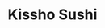 ---
layout: place
title: Kissho Sushi
permalink: /nevada/sparks/kissho-sushi.html
stateAbbr: NV
stateName: Nevada
cityName: Sparks
seo:
  type: restaurant
  links: >-
    https://smorefood.com/order-online/kissho-sushi-sparks-89434-jpv3od7s?utm_source=gmb&utm_medium=website
place_id: ChIJtXZTujg_mYARJY1cCe6gELg
photos:
  - name: >-
      places/ChIJtXZTujg_mYARJY1cCe6gELg/photos/AeeoHcJd6DN5eP08FA_-VseGt5wYj0zFjadSS5CA5b64pNd49EBn5hVPoADf7TZ3cpMpObJEUF8zPqy179cN1-T9xtqEfkzNUNgOEfDL2UDDxYdOkpkrR7pzM6Vot6ZPC3yKSdg9Wjx2-UuZ3k74z7KDxyTjZIVQYs0TD7HuejIjFxxXbJuYzEeuFHkv0SnCPFGmxRM7Ac1JUNvPC9a_F9DOjH9AqR406yxoJIeIXYQkBQiSB6r6ZjF-Q1zoWjkKGwnlicDvCZs9cXe0dTh8FRH282Wox-4tlZchUvskEp0tsk7TsQ
    widthPx: 1080
    heightPx: 608
    authorAttributions:
      - displayName: Kissho Sushi
        uri: https://maps.google.com/maps/contrib/106069025178640441902
        photoUri: >-
          https://lh3.googleusercontent.com/a-/ALV-UjU1wnmCZsC_GyvM0xLRuPEoFCv38_axPHK2d2Z9TfnYFyWgHLA=s100-p-k-no-mo
    flagContentUri: >-
      https://www.google.com/local/imagery/report/?cb_client=maps_api_places.places_api&image_key=!1e10!2sAF1QipOg8T0AZF4Xq2wKP5ZpDbqQ-a_rgK5M9n0kJtEJ&hl=en-US
    googleMapsUri: >-
      https://www.google.com/maps/place//data=!3m4!1e2!3m2!1sAF1QipOg8T0AZF4Xq2wKP5ZpDbqQ-a_rgK5M9n0kJtEJ!2e10!4m2!3m1!1s0x80993f38ba5376b5:0xb810a0ee095c8d25
  - name: >-
      places/ChIJtXZTujg_mYARJY1cCe6gELg/photos/AeeoHcKdh38XD-9OzLC2pJzEQ36UlOM_I-ZbTy6t0oq07SvcP70GuD2fCsQj0eHlmFuEVUdvXxNiOoC_qlmHjynmRocJmhUNBeXwOSJFylMRcItHqprEq3G-FhKLOiJsFIAU3FDWJk09B8ySC35wUBjYM77QOEno18G04UeSmDbr0JQxthyE4obHd-MvuFOS572Eu-I6xTrNVvj6D1hKzTLKu-Ryxvl-n_UTNnhLpd4PGw7NbgqpD_XCmCwHeug9DQwhEqgMn3bagQZ0dBfmhGXK6WEa50J7YEd40PltFuziyA6KVA
    widthPx: 2448
    heightPx: 3264
    authorAttributions:
      - displayName: Kissho Sushi
        uri: https://maps.google.com/maps/contrib/106069025178640441902
        photoUri: >-
          https://lh3.googleusercontent.com/a-/ALV-UjU1wnmCZsC_GyvM0xLRuPEoFCv38_axPHK2d2Z9TfnYFyWgHLA=s100-p-k-no-mo
    flagContentUri: >-
      https://www.google.com/local/imagery/report/?cb_client=maps_api_places.places_api&image_key=!1e10!2sAF1QipPKtnhM25VD3G1Py0_ftDdbRW_XzEfYNHYOaSxC&hl=en-US
    googleMapsUri: >-
      https://www.google.com/maps/place//data=!3m4!1e2!3m2!1sAF1QipPKtnhM25VD3G1Py0_ftDdbRW_XzEfYNHYOaSxC!2e10!4m2!3m1!1s0x80993f38ba5376b5:0xb810a0ee095c8d25
  - name: >-
      places/ChIJtXZTujg_mYARJY1cCe6gELg/photos/AeeoHcIk8JGSxeqAWTMrjsrNObU3QbWKy7ofymKggHi7DYRrWwKYFkazCzbeOaDu5Sb-ctf8qXbxdo9JE2O_Cnedj73ZMQdPftcc0QDqd1cosf--iMp2Wh5qpXBNLZdKv_7eQzhWxS4aI7tVC0Ypr3H9Bqa4qo-9L7QLekr8LIYQWfsy-UGRHu45cILmjMe8XiBCmzhlHz3l45eSSzPy0WsSe0ilOCHmfxRPnZYLKN80s0tSXR1jp3YM6Uyz5INXm2y5JlJ5TGAK436pfFsx_ZTPU-kikggXhOgxn5jpDNop6u8AAnjsnNCNX5A_YaxjxWdbwip_EbdqadMKxQk-XQbe8Do35dmGIBK4efUcd6o5aO6gboZXIOmvHu1P1XAXmgzjJyfMWDT-KclZMyPDwU6m8ntmCgOeeaa0BNIFar6eZ-CIknghVekwmauWk4iiUg
    widthPx: 4032
    heightPx: 2774
    authorAttributions:
      - displayName: LCP 75
        uri: https://maps.google.com/maps/contrib/111222790759080197872
        photoUri: >-
          https://lh3.googleusercontent.com/a-/ALV-UjW9WkRp-Bvax-KqNfxiKEaECYHz_0bY2msrBes32YNGZwHjnRNfGA=s100-p-k-no-mo
    flagContentUri: >-
      https://www.google.com/local/imagery/report/?cb_client=maps_api_places.places_api&image_key=!1e10!2sCIABIhAA3ilW4hC_amfit2gADZuM&hl=en-US
    googleMapsUri: >-
      https://www.google.com/maps/place//data=!3m4!1e2!3m2!1sCIABIhAA3ilW4hC_amfit2gADZuM!2e10!4m2!3m1!1s0x80993f38ba5376b5:0xb810a0ee095c8d25
  - name: >-
      places/ChIJtXZTujg_mYARJY1cCe6gELg/photos/AeeoHcI8tJhPEwNlgE4r_MrAyQ6BVPD0tHG8vpBOV2UiQ2gVWLZYpXNTTndBCfRgKVqcfvA-huvMKTS7fMLhA7Ju5Z5HkMjBOlwm3UngDQ11k2lpCXLMWTJTkESdflHNcWrgIo3SW_-DbVYQJZWrmP8tTfzfcQHoGjDPnTGI8T6FJaTRouQAW35Qd8fA6tEGSJS59EO3e0h1Oyki3jVbxU85-v0pl5ilkGD9sUM6bPtIudmV5_G3ijyRgc1MN7rfPVBWAVIdziLElqhPwa5E3BfA8Cbv4VQd7CEFLZqReB9n6g0ZcoYzfWdiYACfs7UYaEBexfzxeOpMOBLAnhYbO4e5_GU8Z-Zjtnvp3rpFB1csHm05GS6_BTm4ZUJofGyLkJNHnM6_6rm_VJsDBvQqU2JSx4tSisRdCizoyED37AtWhtriKswp6nuv3pH7k389WDgM
    widthPx: 4800
    heightPx: 2665
    authorAttributions:
      - displayName: LCP 75
        uri: https://maps.google.com/maps/contrib/111222790759080197872
        photoUri: >-
          https://lh3.googleusercontent.com/a-/ALV-UjW9WkRp-Bvax-KqNfxiKEaECYHz_0bY2msrBes32YNGZwHjnRNfGA=s100-p-k-no-mo
    flagContentUri: >-
      https://www.google.com/local/imagery/report/?cb_client=maps_api_places.places_api&image_key=!1e10!2sCIABIhADydERiBiqRGfit2oACsh7&hl=en-US
    googleMapsUri: >-
      https://www.google.com/maps/place//data=!3m4!1e2!3m2!1sCIABIhADydERiBiqRGfit2oACsh7!2e10!4m2!3m1!1s0x80993f38ba5376b5:0xb810a0ee095c8d25
  - name: >-
      places/ChIJtXZTujg_mYARJY1cCe6gELg/photos/AeeoHcLcUq6-Ehmq475dEeUYsgoswzeGjZk1QbVoifGLvm1l_FdIAHPIWuAR_BKCCt5Y8WN3JG7kOKqBzVazmOmm4J2d_V6ZvY1YWqDxLZFjKd5gJ0PyNDL8c2pf3w0wMZHVUxVFxTuh_FMNlCOBkA2ukt23RufWOFkmnaBKEjyV5_cW8O-IYDwQEVZ_hWW75xkhUk2DOi-sgiLEj3oCHHrp8d_yMmj9-uRDF-tWgc8AhwOJHZtC8LieVrHRLGCZHp4T8lV3dT7XOsMgEIWKdn11VajkLndVDCG-yPRlIwNoX9xbzvVgwb3phuaeF3HiBHW9Vtg3Zfodq8mDzrqOSuzorFvBSgXcUlqJG89ipAWOIPj-yrrIb24f3bPWPMxMVk52-lWm2L5nexlFfymhkWBLS8-oLNq8GvjZxMB1hEApTBiQmQ
    widthPx: 3000
    heightPx: 4000
    authorAttributions:
      - displayName: Robb Fellows
        uri: https://maps.google.com/maps/contrib/108733086439960128567
        photoUri: >-
          https://lh3.googleusercontent.com/a/ACg8ocJPj_E7sc2S3nvhQZffN0KG4TOyysn7a1e3TwC6lGojqFfqug=s100-p-k-no-mo
    flagContentUri: >-
      https://www.google.com/local/imagery/report/?cb_client=maps_api_places.places_api&image_key=!1e10!2sCIHM0ogKEICAgIC_6_2FAQ&hl=en-US
    googleMapsUri: >-
      https://www.google.com/maps/place//data=!3m4!1e2!3m2!1sCIHM0ogKEICAgIC_6_2FAQ!2e10!4m2!3m1!1s0x80993f38ba5376b5:0xb810a0ee095c8d25
  - name: >-
      places/ChIJtXZTujg_mYARJY1cCe6gELg/photos/AeeoHcJrSPzbzEcAxsLkw3VFPmwNOwsbz6EAd8OF61CpUwPcaCaEJWZkMgC9LvKWKinYRGSN7F4QLDOS7H0J0Pn-TwS_pqOeFvmytmjNVDcDhpNd29WLr83yVgXzjR9jgLVRnhBYPBKnxc03DGApDFgUrlUobHXb9E331pbsbT-OyO7R2Op6iVbbP5ER6DdRfW0jHUGO9lykdNLcZS6AG_WPbnb6fEdgAHIHBL-_jz65aaw-CJM1pH-xZwgzmEXPphGouhnmrlQiaGjEP5JC_uw-TdRdffbFgH9rAFIESorIp2nkMnsRg4j1G1KCBtvbKzUdZwYp7fhVnEjptnd6NsplwtbG4nUUMAWU-1i5zwYKGn2OsPig3dOlypLPusD39dKBs-8eePGU-WeVbdHW5-JGAa-qfs6x45mksUPxb78kBZZo7F8
    widthPx: 3803
    heightPx: 2852
    authorAttributions:
      - displayName: Ping Vuong
        uri: https://maps.google.com/maps/contrib/116910360504745049799
        photoUri: >-
          https://lh3.googleusercontent.com/a-/ALV-UjXsU4UJmYT1BJfOPxVvqRu3XYEY_lBJzajk7SGrKW-8pKXWwesx=s100-p-k-no-mo
    flagContentUri: >-
      https://www.google.com/local/imagery/report/?cb_client=maps_api_places.places_api&image_key=!1e10!2sCIHM0ogKEICAgICpzK7d0wE&hl=en-US
    googleMapsUri: >-
      https://www.google.com/maps/place//data=!3m4!1e2!3m2!1sCIHM0ogKEICAgICpzK7d0wE!2e10!4m2!3m1!1s0x80993f38ba5376b5:0xb810a0ee095c8d25
  - name: >-
      places/ChIJtXZTujg_mYARJY1cCe6gELg/photos/AeeoHcKjtL0DOG0ZM16G_errMl6sS9u5jQzAOn61SHSMyvm-Q3K3c_NzGihciMUiz87aYuKTGBJniKiAsspDdlbLrrO1Mc-0fXcKcvPpLch3N3NIZj5j0j524SOPwehXmNbT3yUzXau1Cmpn-IZpLuMrgRzDdpzjsNewvl72lzSLq9lMTg1xy3taOHqKdjBpayjNDioP1c2UHcqj97JNciaXS8ECngpE7ep2tXeR83jnU6LPYC5Lg92-8atqd4rKGxXeSFL8J3wKggWh6KdFwk5wUNYYdTk1JgQNbOOsydUslGCShukppuL6UK6V6aXbaodbWjG-U46Kn9cKU05CXfWXkbjHTvIENNLFRisBnMeL1YeyHBIoBAtQnUaxfRO-xktgqEF6xW0zC3ROT7vd0OrSFfP7W0oz8_GJ1ad9ByEUg_5EmHj1
    widthPx: 4032
    heightPx: 3024
    authorAttributions:
      - displayName: Stephanie Hardy
        uri: https://maps.google.com/maps/contrib/101148367720453809427
        photoUri: >-
          https://lh3.googleusercontent.com/a-/ALV-UjXQ8xPQ1-jaSHpEpvEsLX_CCzG4IzcN-bE37-6CZTfldZpWANUC=s100-p-k-no-mo
    flagContentUri: >-
      https://www.google.com/local/imagery/report/?cb_client=maps_api_places.places_api&image_key=!1e10!2sCIHM0ogKEICAgIDRh5LyuAE&hl=en-US
    googleMapsUri: >-
      https://www.google.com/maps/place//data=!3m4!1e2!3m2!1sCIHM0ogKEICAgIDRh5LyuAE!2e10!4m2!3m1!1s0x80993f38ba5376b5:0xb810a0ee095c8d25
  - name: >-
      places/ChIJtXZTujg_mYARJY1cCe6gELg/photos/AeeoHcLeEYXIT8qDWLkirmof5NEaN2d01c5uG9Idj5joetcvUcWhAO8F9jbWA9yXA3ALAxuTJTduVuuLQ6in5suyGYYpmE_He2VJGDXAHwCdnNFsMQ4onbBDD9IbfpH6fIB9cHn_vL1IFlmZy55F-nKoRaXCRzSTpX7w4Vq4LjYy1Ceh5wsF-42ulmtsYe7BTJHYSH93yNq0iZIiOTQ-kpo0mWtNvqQ7TdT3n7_ENvqpsKoKj0XgvEpI3MOntDm4o0V4cSNmvE6fowWsyV8LSS9ngqOjuljJHfyVBoP23wj2dlvNL_iRnc52Iv6AHNhR_oIYiYvXDbKwPKC4vyuMPaaW7NsoEwTwpQPQNtz-27MvgszfsCOBN571Gbk_Qh59dcTv9Ic4XSdhNK1cOWm73zB2xWr2v6O7w6geP1osn4fb4YaNuA15oTPCimFnZL2IaeXB
    widthPx: 4800
    heightPx: 2997
    authorAttributions:
      - displayName: LCP 75
        uri: https://maps.google.com/maps/contrib/111222790759080197872
        photoUri: >-
          https://lh3.googleusercontent.com/a-/ALV-UjW9WkRp-Bvax-KqNfxiKEaECYHz_0bY2msrBes32YNGZwHjnRNfGA=s100-p-k-no-mo
    flagContentUri: >-
      https://www.google.com/local/imagery/report/?cb_client=maps_api_places.places_api&image_key=!1e10!2sCIABIhADydERiBiqRGfit2oAASR6&hl=en-US
    googleMapsUri: >-
      https://www.google.com/maps/place//data=!3m4!1e2!3m2!1sCIABIhADydERiBiqRGfit2oAASR6!2e10!4m2!3m1!1s0x80993f38ba5376b5:0xb810a0ee095c8d25
  - name: >-
      places/ChIJtXZTujg_mYARJY1cCe6gELg/photos/AeeoHcK2zUb2OwEL8RP23l7-4W3__z4RyleP29-V1Q5p-BMDPP-GOeYNaVtQmwc_acG-xrh5O-xP43IjeGXHgl7Cq8B4PaYLWrImDhrFP59ch1mKHNpGQ-9wTm08brZHMxV671m6QvaqnCeye9lGt0udd0daScFX8dgdAtFUtrdHDLTJGzvWeYBM5Dmfik2nwVrzY9WS6oWj015WG2JakmR7VYh8MmqBDJAxt1hf3n3Nl5kM0kfcOx7Vbj22Ee5lV8pNCIEM5gJQGfCVhL_wCryADFhePAJgyZ3TNiI8FVE91oGT9A48KuHjg9vUNENvqThU0l2XhAp4B153NTlvBIH1z1cmmM0QBHCRIN_ZQKZuluPqD2Yk9jhV7gvfHwVeRSOilxtoCZrp7IVUdzqQuiBcEC9uuJ045E1j8EUSdVwgmIE0ug
    widthPx: 3000
    heightPx: 4000
    authorAttributions:
      - displayName: Philicia Saephan
        uri: https://maps.google.com/maps/contrib/115696973766887549088
        photoUri: >-
          https://lh3.googleusercontent.com/a-/ALV-UjWaNurREmRlul2cMp66sJ0vq7FTOJ06-yM-hnF5dEC9fGr-9GA7Wg=s100-p-k-no-mo
    flagContentUri: >-
      https://www.google.com/local/imagery/report/?cb_client=maps_api_places.places_api&image_key=!1e10!2sCIHM0ogKEICAgIDmh_flIA&hl=en-US
    googleMapsUri: >-
      https://www.google.com/maps/place//data=!3m4!1e2!3m2!1sCIHM0ogKEICAgIDmh_flIA!2e10!4m2!3m1!1s0x80993f38ba5376b5:0xb810a0ee095c8d25
  - name: >-
      places/ChIJtXZTujg_mYARJY1cCe6gELg/photos/AeeoHcL-ECB5S64y_eZ9XqDfi4hy810J0yzK_P-PG6zA8-fDhwlndKBrx1Fc_v7jwjY_ssFzrqpPU5YfrDnNFyef3R1IUMGbT9-CqN8TpZdmWZNTD_4jsT-rRinhjOSwXLCemOj-nQZR3lirnX60Sq33zuu7N7pmb6o8lMC6lrMnNVAxg79qgHDCLBXM4kObmU0rGXRsmZtTFai-WAcYTZGYXxF9Du3Ro2JQmn8-FIEH-rtX3dDFZI1zv6G72AjMgRDnlewQmYHMuEhHKHfiwtWgi3mMV5nSAl-m4AvwqmtJQKNG1G4rFWpZK5Ic9xjfAHAKqG9mSN6OJ5htDJnP8o-tTbu8wMm-kjnruneKmaXcPWHkT_Ebs7eVpo62CqTv8KXuoW4PKmI1P5ECuUk1_c18YeG3cVkHWcIIPeo3x9WcF-kszUw
    widthPx: 4000
    heightPx: 3000
    authorAttributions:
      - displayName: Philicia Saephan
        uri: https://maps.google.com/maps/contrib/115696973766887549088
        photoUri: >-
          https://lh3.googleusercontent.com/a-/ALV-UjWaNurREmRlul2cMp66sJ0vq7FTOJ06-yM-hnF5dEC9fGr-9GA7Wg=s100-p-k-no-mo
    flagContentUri: >-
      https://www.google.com/local/imagery/report/?cb_client=maps_api_places.places_api&image_key=!1e10!2sCIHM0ogKEICAgIDmh_e5tQE&hl=en-US
    googleMapsUri: >-
      https://www.google.com/maps/place//data=!3m4!1e2!3m2!1sCIHM0ogKEICAgIDmh_e5tQE!2e10!4m2!3m1!1s0x80993f38ba5376b5:0xb810a0ee095c8d25
address: 1425 George Ferris Drive, Sparks, NV 89434, USA
street: 1425 George Ferris Drive
city: Sparks
state: NV
zip: '89434'
country: USA
neighborhood: null
latitude: '39.533022'
longitude: '-119.720396'
accessibility_options:
  wheelchairAccessibleParking: true
  wheelchairAccessibleEntrance: true
  wheelchairAccessibleRestroom: true
  wheelchairAccessibleSeating: true
business_status: OPERATIONAL
name: Kissho Sushi
google_maps_links:
  directionsUri: >-
    https://www.google.com/maps/dir//''/data=!4m7!4m6!1m1!4e2!1m2!1m1!1s0x80993f38ba5376b5:0xb810a0ee095c8d25!3e0
  placeUri: https://maps.google.com/?cid=13263277846825831717
  writeAReviewUri: >-
    https://www.google.com/maps/place//data=!4m3!3m2!1s0x80993f38ba5376b5:0xb810a0ee095c8d25!12e1
  reviewsUri: >-
    https://www.google.com/maps/place//data=!4m4!3m3!1s0x80993f38ba5376b5:0xb810a0ee095c8d25!9m1!1b1
  photosUri: >-
    https://www.google.com/maps/place//data=!4m3!3m2!1s0x80993f38ba5376b5:0xb810a0ee095c8d25!10e5
primary_type: Sushi Restaurant
opening_hours:
  regular: null
  current: null
secondary_opening_hours:
  regular:
    weekdayDescriptions: null
    type: null
  current:
    weekdayDescriptions: null
    type: null
phone: (775) 440-1119
price_level: null
price_range: $20 &ndash; $30
rating: '4.1'
rating_count: 0
website: >-
  https://smorefood.com/order-online/kissho-sushi-sparks-89434-jpv3od7s?utm_source=gmb&utm_medium=website
description: >-
  Discover Kissho Sushi in Sparks, NV$$$Kissho Sushi in Sparks, NV, stands out
  as a casual spot for enjoying authentic Japanese flavors, particularly its
  fresh sushi and hibachi options that attract locals seeking quality dining
  near shopping areas. This eatery offers a welcoming atmosphere with accessible
  features like wheelchair-friendly seating and parking, making it easy for
  everyone to savor the extensive menu of creative rolls and grilled dishes.
  Drawing from its location at the Outlets at Legends, it provides a relaxed
  setting for those exploring top sushi restaurants in the region, with options
  that cater to various tastes and preferences. The all-you-can-eat selections
  highlight generous portions and a blend of traditional and innovative flavors,
  ensuring a satisfying meal for sushi enthusiasts looking for variety. Overall,
  it's a go-to choice for anyone in the area wanting to experience Japanese
  cuisine without the hassle.
generative_summary: >-
  Discover Kissho Sushi in Sparks, NV$$$Kissho Sushi in Sparks, NV, stands out
  as a casual spot for enjoying authentic Japanese flavors, particularly its
  fresh sushi and hibachi options that attract locals seeking quality dining
  near shopping areas. This eatery offers a welcoming atmosphere with accessible
  features like wheelchair-friendly seating and parking, making it easy for
  everyone to savor the extensive menu of creative rolls and grilled dishes.
  Drawing from its location at the Outlets at Legends, it provides a relaxed
  setting for those exploring top sushi restaurants in the region, with options
  that cater to various tastes and preferences. The all-you-can-eat selections
  highlight generous portions and a blend of traditional and innovative flavors,
  ensuring a satisfying meal for sushi enthusiasts looking for variety. Overall,
  it's a go-to choice for anyone in the area wanting to experience Japanese
  cuisine without the hassle.
generative_disclosure: Summarized by AI using the Grok-3-Mini model.
reviews:
  - name: >-
      places/ChIJtXZTujg_mYARJY1cCe6gELg/reviews/ChZDSUhNMG9nS0VJQ0FnTUNRZ09xTUd3EAE
    relativePublishTimeDescription: a month ago
    rating: 5
    text:
      text: >-
        I sampled the all you can eat Sushi menu and for starters its a ton of
        choices! The California roll, Shrimp tempura roll, and the Coconut
        shrimp roll All 3 were prepped well and had great flavor. The apple Sake
        went amazingly well with the food. Will recommend
      languageCode: en
    originalText:
      text: >-
        I sampled the all you can eat Sushi menu and for starters its a ton of
        choices! The California roll, Shrimp tempura roll, and the Coconut
        shrimp roll All 3 were prepped well and had great flavor. The apple Sake
        went amazingly well with the food. Will recommend
      languageCode: en
    authorAttribution:
      displayName: Jae B
      uri: https://www.google.com/maps/contrib/108079233465139831586/reviews
      photoUri: >-
        https://lh3.googleusercontent.com/a-/ALV-UjW_pgwSEKj2jVINZtnpKGvjD0ZVTP3tEEPfntHVPtAZ1-TJbbweOw=s128-c0x00000000-cc-rp-mo-ba5
    publishTime: '2025-03-01T00:16:27.960622Z'
    flagContentUri: >-
      https://www.google.com/local/review/rap/report?postId=ChZDSUhNMG9nS0VJQ0FnTUNRZ09xTUd3EAE&d=17924085&t=1
    googleMapsUri: >-
      https://www.google.com/maps/reviews/data=!4m6!14m5!1m4!2m3!1sChZDSUhNMG9nS0VJQ0FnTUNRZ09xTUd3EAE!2m1!1s0x80993f38ba5376b5:0xb810a0ee095c8d25
  - name: >-
      places/ChIJtXZTujg_mYARJY1cCe6gELg/reviews/ChZDSUhNMG9nS0VJQ0FnSURQdHVQcmRREAE
    relativePublishTimeDescription: 4 months ago
    rating: 3
    text:
      text: >-
        served quickly, table for 2 with a high chair. got our drink and
        appetizer order quickly. calamari was not what I was expecting. big
        seaweed salad portion. the nigiri was ok except they give WAY too much
        rice, like a whole thumb. the rolls we ordered were not that special.
        the heart one i was hopeful for but that turned out to be the most
        disappointing, the roll was falling apart and did not look like the
        picture at all. the coconut shrimp was ok and had a unique taste but
        didn’t look that appetizing and most importantly had a lot of rice and
        not a lot of fish.


        i dont think I would go back (especially at the price of $33 per
        person), but thats not to say we didnt have a nice time. i mentioned the
        christmas tree and was told it was not on the AYCE menu. the staff ended
        up just giving us one anyway which was really cool!! i actually did
        enjoy that roll. maybe we just ordered the wrong stuff?
      languageCode: en
    originalText:
      text: >-
        served quickly, table for 2 with a high chair. got our drink and
        appetizer order quickly. calamari was not what I was expecting. big
        seaweed salad portion. the nigiri was ok except they give WAY too much
        rice, like a whole thumb. the rolls we ordered were not that special.
        the heart one i was hopeful for but that turned out to be the most
        disappointing, the roll was falling apart and did not look like the
        picture at all. the coconut shrimp was ok and had a unique taste but
        didn’t look that appetizing and most importantly had a lot of rice and
        not a lot of fish.


        i dont think I would go back (especially at the price of $33 per
        person), but thats not to say we didnt have a nice time. i mentioned the
        christmas tree and was told it was not on the AYCE menu. the staff ended
        up just giving us one anyway which was really cool!! i actually did
        enjoy that roll. maybe we just ordered the wrong stuff?
      languageCode: en
    authorAttribution:
      displayName: Joe Meyer
      uri: https://www.google.com/maps/contrib/114510561642943842253/reviews
      photoUri: >-
        https://lh3.googleusercontent.com/a/ACg8ocLBYjhEAfYvKZQirigZ8pKHpiVWihmXjWJJdLO2fFBLYpv4hg=s128-c0x00000000-cc-rp-mo-ba2
    publishTime: '2024-12-02T04:06:25.576512Z'
    flagContentUri: >-
      https://www.google.com/local/review/rap/report?postId=ChZDSUhNMG9nS0VJQ0FnSURQdHVQcmRREAE&d=17924085&t=1
    googleMapsUri: >-
      https://www.google.com/maps/reviews/data=!4m6!14m5!1m4!2m3!1sChZDSUhNMG9nS0VJQ0FnSURQdHVQcmRREAE!2m1!1s0x80993f38ba5376b5:0xb810a0ee095c8d25
  - name: >-
      places/ChIJtXZTujg_mYARJY1cCe6gELg/reviews/ChZDSUhNMG9nS0VJQ0FnSURiOHV1Q09REAE
    relativePublishTimeDescription: 8 months ago
    rating: 5
    text:
      text: >-
        This is my favorite all you can eat sushi Restaurant in Northern Nevada!
        Portions are medium to large in comparison to others in the Reno area.
        Service is genuine and very nice! My drinks never run empty without
        being refilled! Please take a look at the photos I’ve posted with my
        review! Thank you to the staff for the excellent service!
      languageCode: en
    originalText:
      text: >-
        This is my favorite all you can eat sushi Restaurant in Northern Nevada!
        Portions are medium to large in comparison to others in the Reno area.
        Service is genuine and very nice! My drinks never run empty without
        being refilled! Please take a look at the photos I’ve posted with my
        review! Thank you to the staff for the excellent service!
      languageCode: en
    authorAttribution:
      displayName: Jose Gutierrez
      uri: https://www.google.com/maps/contrib/108556097982335939443/reviews
      photoUri: >-
        https://lh3.googleusercontent.com/a-/ALV-UjXDV0e3RJ_-2iO8KWzVL332QoDjg0ZOs3lEtAm3znQ3qjVuGhw9Qw=s128-c0x00000000-cc-rp-mo-ba3
    publishTime: '2024-08-03T23:51:09.034384Z'
    flagContentUri: >-
      https://www.google.com/local/review/rap/report?postId=ChZDSUhNMG9nS0VJQ0FnSURiOHV1Q09REAE&d=17924085&t=1
    googleMapsUri: >-
      https://www.google.com/maps/reviews/data=!4m6!14m5!1m4!2m3!1sChZDSUhNMG9nS0VJQ0FnSURiOHV1Q09REAE!2m1!1s0x80993f38ba5376b5:0xb810a0ee095c8d25
  - name: >-
      places/ChIJtXZTujg_mYARJY1cCe6gELg/reviews/ChZDSUhNMG9nS0VJQ0FnTUNJXzdtNlRnEAE
    relativePublishTimeDescription: a week ago
    rating: 2
    text:
      text: >-
        The restaurant is pretty and reasonably clean. Lots of menu options and
        a good amount of veggie rolls available. Unfortunately they don't put
        much thought into the veggie rolls - none come with cream cheese and
        they don't have delicious sauce topping them like the fish rolls do.
        This leaves the vegetarian options really dry and if you request spicy
        mayo - they provide a TINY portion and charge you for it. The worst part
        of this experience however was the service. The servers have nasty
        expressions, hardly say a word to you and just throw your menus down and
        walk away. The restaurant was DEAD for lunch hour on a Saturday and
        still the service was non existent. One woman was texting at the desk
        yet we hadn't been checked on once and sat there with empty plates. They
        then came up to us to take our plates after our first plate of all you
        can eat and was trying to end our service. We had to ask for another
        order slip which seemed to annoy her - ITS ALL YOU CAN EAT AND WE ONLY
        ORDERED ONCE lol all staff were sitting around talking, texting and
        watching TV. No wonder this place is dead located at one of the most
        popular shopping centers in all of Reno.
      languageCode: en
    originalText:
      text: >-
        The restaurant is pretty and reasonably clean. Lots of menu options and
        a good amount of veggie rolls available. Unfortunately they don't put
        much thought into the veggie rolls - none come with cream cheese and
        they don't have delicious sauce topping them like the fish rolls do.
        This leaves the vegetarian options really dry and if you request spicy
        mayo - they provide a TINY portion and charge you for it. The worst part
        of this experience however was the service. The servers have nasty
        expressions, hardly say a word to you and just throw your menus down and
        walk away. The restaurant was DEAD for lunch hour on a Saturday and
        still the service was non existent. One woman was texting at the desk
        yet we hadn't been checked on once and sat there with empty plates. They
        then came up to us to take our plates after our first plate of all you
        can eat and was trying to end our service. We had to ask for another
        order slip which seemed to annoy her - ITS ALL YOU CAN EAT AND WE ONLY
        ORDERED ONCE lol all staff were sitting around talking, texting and
        watching TV. No wonder this place is dead located at one of the most
        popular shopping centers in all of Reno.
      languageCode: en
    authorAttribution:
      displayName: Christyna Ortiz
      uri: https://www.google.com/maps/contrib/108879537882007193353/reviews
      photoUri: >-
        https://lh3.googleusercontent.com/a-/ALV-UjUel5W1wb8_nOO8uUGkmOHT9DYnryYePq4WHiTgymAX3jUUJYkPIQ=s128-c0x00000000-cc-rp-mo-ba3
    publishTime: '2025-04-06T00:00:14.943040Z'
    flagContentUri: >-
      https://www.google.com/local/review/rap/report?postId=ChZDSUhNMG9nS0VJQ0FnTUNJXzdtNlRnEAE&d=17924085&t=1
    googleMapsUri: >-
      https://www.google.com/maps/reviews/data=!4m6!14m5!1m4!2m3!1sChZDSUhNMG9nS0VJQ0FnTUNJXzdtNlRnEAE!2m1!1s0x80993f38ba5376b5:0xb810a0ee095c8d25
  - name: >-
      places/ChIJtXZTujg_mYARJY1cCe6gELg/reviews/ChdDSUhNMG9nS0VJQ0FnTUR3aHFHMDNBRRAB
    relativePublishTimeDescription: 2 weeks ago
    rating: 4
    text:
      text: >-
        Drive past here many times but haven’t heard anything about it good or
        bad. They have Ala carte and AYCE options; which we tried AYCE.


        Late dinner so it was pretty quiet only about 3 tables.

        Service and food was quick; unsure if always like this or because we
        arrived when tables were finishing up.


        They had several rolls we never heard of however one of the party
        couldn’t eat spicy so we weren’t able to try all. However the rolls we
        did try each had its own distinct taste; whereas some other AYCE taste
        all the same.
      languageCode: en
    originalText:
      text: >-
        Drive past here many times but haven’t heard anything about it good or
        bad. They have Ala carte and AYCE options; which we tried AYCE.


        Late dinner so it was pretty quiet only about 3 tables.

        Service and food was quick; unsure if always like this or because we
        arrived when tables were finishing up.


        They had several rolls we never heard of however one of the party
        couldn’t eat spicy so we weren’t able to try all. However the rolls we
        did try each had its own distinct taste; whereas some other AYCE taste
        all the same.
      languageCode: en
    authorAttribution:
      displayName: LCP 75
      uri: https://www.google.com/maps/contrib/111222790759080197872/reviews
      photoUri: >-
        https://lh3.googleusercontent.com/a-/ALV-UjW9WkRp-Bvax-KqNfxiKEaECYHz_0bY2msrBes32YNGZwHjnRNfGA=s128-c0x00000000-cc-rp-mo-ba4
    publishTime: '2025-03-25T14:01:45.579957Z'
    flagContentUri: >-
      https://www.google.com/local/review/rap/report?postId=ChdDSUhNMG9nS0VJQ0FnTUR3aHFHMDNBRRAB&d=17924085&t=1
    googleMapsUri: >-
      https://www.google.com/maps/reviews/data=!4m6!14m5!1m4!2m3!1sChdDSUhNMG9nS0VJQ0FnTUR3aHFHMDNBRRAB!2m1!1s0x80993f38ba5376b5:0xb810a0ee095c8d25
review_summary: >-
  Insights from Customer Feedback$$$Visitors to this sushi spot often rave about
  the wide array of choices in the all-you-can-eat menu, with many highlighting
  the flavorful rolls and quick service that make for a fun dining experience.
  While some note that portions can feel rice-heavy or that vegetarian options
  might need a bit more flair, the overall vibe remains enjoyable with attentive
  staff keeping things running smoothly. Folks appreciate the unique tastes in
  specialty rolls and the convenience of trying new dishes, even if a few
  mention it's best to pick the right items for the best value. In general, it's
  a solid pick for groups or families craving fresh sushi nearby, offering a mix
  of hits that keep the energy positive despite minor hiccups. If you're on the
  hunt for reliable Japanese places close to home, this one delivers a mostly
  upbeat meal worth checking out.
review_disclosure: Summarized by AI using the Grok-3-Mini model.
parking_options:
  freeParkingLot: true
  freeStreetParking: true
  valetParking: false
payment_options:
  acceptsCreditCards: true
  acceptsDebitCards: true
  acceptsCashOnly: false
  acceptsNfc: true
allow_dogs: null
curbside_pickup: false
delivery: true
dine_in: true
good_for_children: true
good_for_groups: true
good_for_sports: false
live_music: false
menu_for_children: null
outdoor_seating: false
reservable: true
restroom: true
serves_beer: true
serves_breakfast: null
serves_brunch: false
serves_cocktails: true
serves_coffee: null
serves_dinner: true
serves_dessert: true
serves_lunch: true
serves_vegetarian_food: null
serves_wine: true
takeout: true
update_category: pro
places_description: null

---